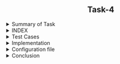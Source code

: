<h2 align="center">Task-4</h2>

<details>
  <summary> Summary of Task </summary>
  <ul>
    <br>
    <li> Create a testScript to analyse reliability of the Evaluation script .</li>
  </ul>
</details>

<details>
<summary> INDEX </summary>
  <ul>
    <br>
    <li> Test cases</li>
    <li> Implementation </li>
    <li> Conclusion  </li>
  </ul>
  </details>
  
<details>
  <summary> Test Cases </summary>
  
|S.NO|Test Cases|Test Case Description|Expected Result|Test Status|
|:----:|:-----:|:-----:|:-----:|:-----:|
|1|**Published Url** |Spread sheet link published by using publish to web option from file of spreadsheet and select the .csv format |Url should be published|**PASS** |
|2|**The path of commands  is declared in Variable** |I declared the path of commands in variables in the configuration file which i used in the script file. |Path of command should be declare in the variable |**PASS**|
|3|**Google spread sheet downloaded in CSV format** |I used wget with -q option with url of the google spread sheet to download in csv format -q option is used for silently downloaded <br/> I used this $WGET $WGETOPT1 $MYURL01 and $MYURL02 the value of these variable extracting from the configuration file |Google spreadsheet in csv format should be downloaded |**PASS** |
|4|**Rename downloaded files**|Renamed  files by using mv command  <br/> I used this $MV $OLDFILENAME1 $NEWFILENAME1  the value of these variable extract from the configuration file |Files should be renamed|**PASS** |
|5 |**DISPLAY THE OUTPUT using configuration file** | I used the source of configuration file in the script and run the script  <br/> I used  this to extract the required column (awk -F "," '{print "Name :",$name1, "\n", "Sum :",$average1* z "\n", "Average :",$average1, "\n"}') |Script should be run and display the output |**PASS** |
|6 |**Adding the column in the spreadsheet** |Add the column in the spreadsheet and gives the word to all students |Output should be updated |**PASS** |
|7 |**Adding the row in the spreadsheet** |Add the row in the spreadsheet and gives the word in all the columns |Output should be updated |**PASS** |
|8 |**Compair test script** |Using diff command comapred the both file and got result|Script should be run and display the output |**pass** |
  
</details>


<details>
  <summary> Implementation </summary>
  
In this script, first of all I copied the spreadsheet link to csv link through web publish option. After that I downloaded the link to the spreadsheet with the wget command and rename the download file with the mv command. Then I got the required output from awk command. after that i used diff command in my test script and compare the both files and got the required output.
  
 </details>
 
 <details>
  <summary> Configuration file </summary>
  
  #This is the main configuration file of script

#============================================================

#Variable declaration of command path which used in script

#wget command is a Linux command line utility that helps us to download the files from the web.

  WGET=/usr/bin/wget

  #echo command in linux is used to display line of text/stringon terminal.

  ECHO=/usr/bin/echo

  #mv command renames a file or folder and moves a group of files to a different directory

  MV=/usr/bin/mv

  #cat command allows us to create single or multiple files, view contain of file, concatenate files and redirect output in terminal or files.

  CAT=/usr/bin:/cat

  #awk command searches files for text containing a pattern. When a line or text matches, awk performs a specific action on that line/text.

  AWK=/usr/bin/awk

  #tail commandprint the last N number of data of the given input.

  TAIL=/usr/bin/tail

  #tr is a command for translating or deleting characters.

  TR=/usr/bin/tr

  #The grep command in unix or linux system is used to print the lines that match a given pattern.

  GREP=/usr/bin/grep

  #wc Command in Linux Count Number of Lines, Words, and Character.

  WC=/usr/bin/wc

  #pwd command prints the path of the working directory

  PWD=/usr/bin/pwdi

  #cp command is used to copy files or group of files or directory.

  CP=/usr/bin/cp

  #date command is used to display the system date and time.

  DATE=/usr/bin/date

  #=/usr/bin/

  DIFF=/usr/bin/diff

  #====================================================================================================================================================

  #wget command option

  #The download output is not visible so -q is used

  WGETOPT1=-q

  #====================================================================================================================================================

  #tr command option

  #-cd option used for delete the character.

  TROPT1=-cd

  #===================================================================================================================================================

  #wc command option

  #-c is used ko count the character

  WCOPT1=-c

  #===================================================================================================================================================

  #grep command option

  #-i option used for displays both uppercase and lowercase results.

  GREPOPT1=-i

  #===================================================================================================================================================

  #awk command option

  #-F used for the input field separator.

  AWKOPT1=-F

  #===================================================================================================================================================

  #here url used to download the spreadsheet in the format CSV

  #Below url01 for download the spreadsheet 1

  MYURL01=https://docs.google.com/spreadsheets/d/e/2PACX-1vS9pmOTPTCVI3XdmGtzetXIm9YVD2cnLDXAkBviswsYAifm9d9dq_iKfPFaHOMpL9oxtSJBh-u9R5CW/pub?output=csv


  #====================================================================================================================================================

  #Below url02 for download the spreadsheet 2

  MYURL02=https://docs.google.com/spreadsheets/d/e/2PACX-1vSEjogtwoNCCLzmjLHSegdJXH-icphTYJfzpAGC7WYOBPqgkwXNgcC3HQGpfU4tP-Jf8KUTVOHBloX6/pub?output=csv

  #=====================================================================================================================================================

  #Rename the downloaded file 1

  #OLDFILENAME1=/home/pradeep/Task-3/datafile/pub?output=csv

  OLDFILENAME1=/home/pradeep/mytask2/pub?output=csv

  #NEWFILENAME1=/home/pradeep/Task-3/datafile/sheet1.csv

  NEWFILENAME1=/home/pradeep/mytask2/sheet1.csv

  #=====================================================================================================================================================

  #Rename the downloaded file 2

  OLDFILENAME2=/home/pradeep/mytask2/pub?output=csv

  NEWFILENAME2=/home/pradeep/mytask2/sheet2.csv

  #====================================================================================================================================================

  #Column of spreadsheet

  AVGCOLUMN=Average

  avgcolumn=average

  #namecolumn=name

  #=================================================================================================================================================

  #Extra column

  NAMECOL=Name

  INTERNCOL=Intern

  SUMCOL=Sum

  AVGCOL=Avg

  #==================================================================================================================================================

  #log file of script

  log=/home/pradeep/mytask2/mytask2.log

  #==================================================================================================================================================

  #directory for datafile

  DATADIR=/home/pradeep/mytask2/datafile24

  DATADIR1=/home/pradeep/mytask2/datafile24/output20.txt

  DATADIR2=/home/pradeep/mytask2/datafile24/output21.txt

  #==================================================================================================================================================

  OLD_DATA_FILE_PATH1=/home/pradeep/mytask1/datafile23/output11.txt

  OLD_DATA_FILE_PATH2=/home/pradeep/mytask1/datafile23/output12.txt

  NEW_DATA_FILE_PATH1=/home/pradeep/mytask2/datafile24/output20.txt

  NEW_DATA_FILE_PATH2=/home/pradeep/mytask2/datafile24/output21.txt


#==================================================================================================================================================

  
  </details>
 
 <details>
  <summary> Conclusion </summary>
  
  I would like to share my experience while doing this work. The given script is doing its job correctly.
  
  </details>
